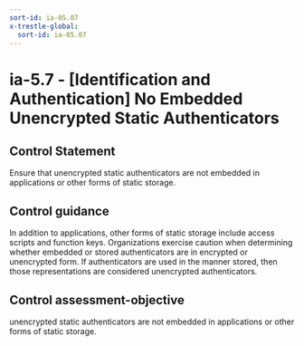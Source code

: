 ```yaml
---
sort-id: ia-05.07
x-trestle-global:
  sort-id: ia-05.07
---
```


# ia-5.7 - \[Identification and Authentication\] No Embedded Unencrypted Static Authenticators

## Control Statement

Ensure that unencrypted static authenticators are not embedded in applications or other forms of static storage.

## Control guidance

In addition to applications, other forms of static storage include access scripts and function keys. Organizations exercise caution when determining whether embedded or stored authenticators are in encrypted or unencrypted form. If authenticators are used in the manner stored, then those representations are considered unencrypted authenticators.

## Control assessment-objective

unencrypted static authenticators are not embedded in applications or other forms of static storage.
